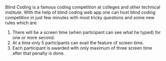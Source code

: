 Blind Coding is a famous coding competition at colleges and other technical 
institute.
With the help of blind coding web app one can host blind coding competition
in just few minutes with most tricky questions and some new rules which are:
 1. There will be a screen time (when participant can see what he typed) for
    one or more second.
 2. At a time only 5 participants can avail the feature of screen time.
 3. Each participant is awarded with only maximum of three screen time after      that penalty is done.